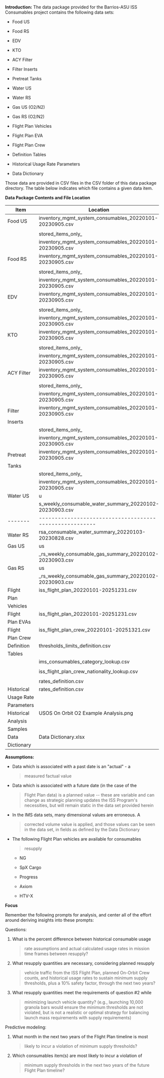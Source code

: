 **Introduction:** The data package provided for the Barrios-ASU ISS
Consumables project contains the following data sets:

-   Food US

-   Food RS

-   EDV

-   KTO

-   ACY Filter

-   Filter Inserts

-   Pretreat Tanks

-   Water US

-   Water RS

-   Gas US (O2/N2)

-   Gas RS (O2/N2)

-   Flight Plan Vehicles

-   Flight Plan EVA

-   Flight Plan Crew

-   Definition Tables

-   Historical Usage Rate Parameters

-   Data Dictionary

Those data are provided in CSV files in the CSV folder of this data
package directory. The table below indicates which file contains a given
data item.

**Data Package Contents and File Location**

| Item       | Location                                                |
| ---------- | ------------------------------------------------------- |
| Food US    | inventory_mgmt_system_consumables_20220101-20230905.csv |
|            |                                                         |
|            | stored_items_only_                                      |
|            | inventory_mgmt_system_consumables_20220101-20230905.csv |
| Food RS    | inventory_mgmt_system_consumables_20220101-20230905.csv |
|            |                                                         |
|            | stored_items_only_                                      |
|            | inventory_mgmt_system_consumables_20220101-20230905.csv |
| EDV        | inventory_mgmt_system_consumables_20220101-20230905.csv |
|            |                                                         |
|            | stored_items_only_                                      |
|            | inventory_mgmt_system_consumables_20220101-20230905.csv |
| KTO        | inventory_mgmt_system_consumables_20220101-20230905.csv |
|            |                                                         |
|            | stored_items_only_                                      |
|            | inventory_mgmt_system_consumables_20220101-20230905.csv |
| ACY Filter | inventory_mgmt_system_consumables_20220101-20230905.csv |
|            |                                                         |
|            | stored_items_only_                                      |
|            | inventory_mgmt_system_consumables_20220101-20230905.csv |
| Filter     | inventory_mgmt_system_consumables_20220101-20230905.csv |
| Inserts    |                                                         |
|            | stored_items_only_                                      |
|            | inventory_mgmt_system_consumables_20220101-20230905.csv |
| Pretreat   | inventory_mgmt_system_consumables_20220101-20230905.csv |
| Tanks      |                                                         |
|            | stored_items_only_                                      |
|            | inventory_mgmt_system_consumables_20220101-20230905.csv |
| Water US   | u                                                       |
|            | s_weekly_consumable_water_summary_20220102-20230903.csv |
| -------    | ------------------------------------------------------- |
| Water RS   | rsa_consumable_water_summary_20220103-20230828.csv      |
| Gas US     | us                                                      |
|            | _rs_weekly_consumable_gas_summary_20220102-20230903.csv |
| Gas RS     | us                                                      |
|            | _rs_weekly_consumable_gas_summary_20220102-20230903.csv |
| Flight     | iss_flight_plan_20220101-20251231.csv                   |
| Plan       |                                                         |
| Vehicles   |                                                         |
| Flight     | iss_flight_plan_20220101-20251231.csv                   |
| Plan EVAs  |                                                         |
| Flight     | iss_flight_plan_crew_20220101-20251321.csv              |
| Plan Crew  |                                                         |
| Definition | thresholds_limits_definition.csv                        |
| Tables     |                                                         |
|            | ims_consumables_category_lookup.csv                     |
|            |                                                         |
|            | iss_flight_plan_crew_nationality_lookup.csv             |
|            |                                                         |
|            | rates_definition.csv                                    |
| Historical | rates_definition.csv                                    |
| Usage Rate |                                                         |
| Parameters |                                                         |
| Historical | USOS On Orbit O2 Example Analysis.png                   |
| Analysis   |                                                         |
| Samples    |                                                         |
| Data       | Data Dictionary.xlsx                                    |
| Dictionary |                                                         |

**Assumptions:**

-   Data which is associated with a past date is an "actual" - a
    > measured factual value

-   Data which is associated with a future date (in the case of the
    > Flight Plan data) is a planned value -- these are variable and can
    > change as strategic planning updates the ISS Program's
    > necessities, but will remain static in the data set provided
    > herein

-   In the IMS data sets, many dimensional values are erroneous. A
    > corrected volume value is applied, and those values can be seen in
    > the data set, in fields as defined by the Data Dictionary

-   The following Flight Plan vehicles are available for consumables
    > resupply

    -   NG

    -   SpX Cargo

    -   Progress

    -   Axiom

    -   HTV-X

**Focus**

Remember the following prompts for analysis, and center all of the
effort around deriving insights into these prompts:

Questions:

1.  What is the percent difference between historical consumable usage
    > rate assumptions and actual calculated usage rates in mission time
    > frames between resupply?

2.  What resupply quantities are necessary, considering planned resupply
    > vehicle traffic from the ISS Flight Plan, planned On-Orbit Crew
    > counts, and historical usage rates to sustain minimum supply
    > thresholds, plus a 10% safety factor, through the next two years?

3.  What resupply quantities meet the requirements of question #2 while
    > minimizing launch vehicle quantity? (e.g., launching 10,000
    > granola bars would ensure the minimum thresholds are not violated,
    > but is not a realistic or optimal strategy for balancing launch
    > mass requirements with supply requirements)

Predictive modeling:

1.  What month in the next two years of the Flight Plan timeline is most
    > likely to incur a violation of minimum supply thresholds?

2.  Which consumables item(s) are most likely to incur a violation of
    > minimum supply thresholds in the next two years of the future
    > Flight Plan timeline?
